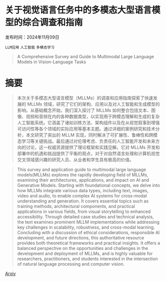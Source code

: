 # 关于视觉语言任务中的多模态大型语言模型的综合调查和指南

发布时间：2024年11月09日

`LLM应用` `人工智能` `多模态学习`

> A Comprehensive Survey and Guide to Multimodal Large Language Models in Vision-Language Tasks

# 摘要

> 本次关于多模态大型语言模型（MLLMs）的调查和应用指南探索了快速发展的 MLLMs 领域，研究了它们的架构、应用以及对人工智能和生成模型的影响。从基础概念开始，我们深入探讨了 MLLMs 如何整合包括文本、图像、视频和音频在内的各种数据类型，以实现用于跨模态理解和生成的复杂人工智能系统。它涵盖了诸如训练方法、架构组件以及在从视觉叙事到增强可访问性等各个领域的实际应用等基本主题。通过详细的案例研究和技术分析，本文研究了突出的 MLLM 实现，同时解决了可扩展性、鲁棒性和跨模态学习等关键挑战。最后通过对伦理考虑、负责任的人工智能开发和未来方向的讨论，这一权威资源提供了理论框架和实践见解。它对 MLLMs 开发和部署中的机遇和挑战提供了平衡的观点，对于对自然语言处理和计算机视觉交叉领域感兴趣的研究人员、从业者和学生具有极高的价值。

> This survey and application guide to multimodal large language models(MLLMs) explores the rapidly developing field of MLLMs, examining their architectures, applications, and impact on AI and Generative Models. Starting with foundational concepts, we delve into how MLLMs integrate various data types, including text, images, video and audio, to enable complex AI systems for cross-modal understanding and generation. It covers essential topics such as training methods, architectural components, and practical applications in various fields, from visual storytelling to enhanced accessibility. Through detailed case studies and technical analysis, the text examines prominent MLLM implementations while addressing key challenges in scalability, robustness, and cross-modal learning. Concluding with a discussion of ethical considerations, responsible AI development, and future directions, this authoritative resource provides both theoretical frameworks and practical insights. It offers a balanced perspective on the opportunities and challenges in the development and deployment of MLLMs, and is highly valuable for researchers, practitioners, and students interested in the intersection of natural language processing and computer vision.

[Arxiv](https://arxiv.org/abs/2411.06284)